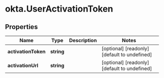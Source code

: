 # okta.UserActivationToken

## Properties

Name | Type | Description | Notes
------------ | ------------- | ------------- | -------------
**activationToken** | **string** |  | [optional] [readonly] [default to undefined]
**activationUrl** | **string** |  | [optional] [readonly] [default to undefined]

